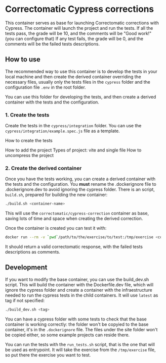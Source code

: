 # Correctomatic Cypress corrections

This container serves as base for launching Correctomatic corrections with Cypress. The container will launch the project
and run the tests. If all the tests pass, the grade will be 10, and the comments will be "Good work!" (you can configure that)
If any test fails, the grade will be 0, and the comments will be the failed tests descriptions.

## How to use

The recommended way to use this container is to develop the tests in your local machine and then create the derived
container overriding the necessary files, usually only the tests files in the `cypress` folder and the configuration file
`.env` in the root folder.


You can use this folder for developing the tests, and then create a derived container with the tests and the configuration.

### 1. Create the tests

Create the tests in the `cypress/integration` folder. You can use the `cypress/integration/example.spec.js` file as a template.


How to create the tests

How to add the project
  Types of project: vite and single file
How to uncompress the project






### 2. Create the derived container

Once you have the tests working, you can create a derived container with the tests and the configuration. You **must**
rename the .dockerignore file to .dockerignore.dev to avoid ignoring the cypress folder. There is an script, `build.sh`,
prepared for building the new container:

```bash
./build.sh <container-name>
```

This will use the `correctomatic/cypress-correction` container as base, saving lots of time and space when creating the
derived correction.

Once the container is created you can test it with:
```bash
docker run --rm -v `pwd`/path/to/the/exercise/to/test:/tmp/exercise <container-name>
```

It should return a valid correctomatic response, with the failed tests descriptions as comments.

## Development

If you want to modify the base container, you can use the build_dev.sh script. This will build the container with the
Dockerfile.dev file, which will ignore the cypress folder and create a container with the infraestructure needed to
run the cypress tests in the child containers. It will use `latest` as tag if not specified:

```bash
./build_dev.sh <tag>
```

You can have a cypress folder with some tests to check that the base container is working correctly: the folder won't be
copyied to the base container, it's in the `.dockerignore` file. The files under the site folder won't be copied either, so
some example projects can reside there.

You can run the tests with the `run_tests.sh` script, that is the one that will be used as entrypoint. It will take the
exercise from the `/tmp/exercise` file, so put there the exercise you want to test.

